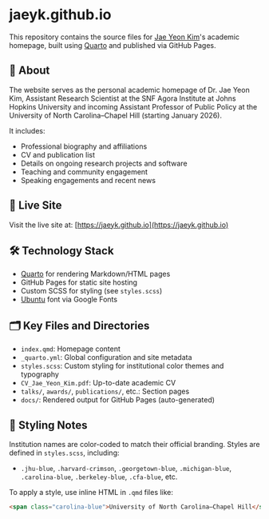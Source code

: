 # jaeyk.github.io

This repository contains the source files for [Jae Yeon Kim](https://jaeyk.github.io)'s academic homepage, built using [Quarto](https://quarto.org/) and published via GitHub Pages.

## 🧭 About

The website serves as the personal academic homepage of Dr. Jae Yeon Kim, Assistant Research Scientist at the SNF Agora Institute at Johns Hopkins University and incoming Assistant Professor of Public Policy at the University of North Carolina–Chapel Hill (starting January 2026).

It includes:
- Professional biography and affiliations
- CV and publication list
- Details on ongoing research projects and software
- Teaching and community engagement
- Speaking engagements and recent news

## 🚀 Live Site

Visit the live site at: [https://jaeyk.github.io](https://jaeyk.github.io)

## 🛠️ Technology Stack

- [Quarto](https://quarto.org/) for rendering Markdown/HTML pages
- GitHub Pages for static site hosting
- Custom SCSS for styling (see `styles.scss`)
- [Ubuntu](https://fonts.google.com/specimen/Ubuntu) font via Google Fonts

## 🗂️ Key Files and Directories

- `index.qmd`: Homepage content
- `_quarto.yml`: Global configuration and site metadata
- `styles.scss`: Custom styling for institutional color themes and typography
- `CV_Jae_Yeon_Kim.pdf`: Up-to-date academic CV
- `talks/`, `awards/`, `publications/`, etc.: Section pages
- `docs/`: Rendered output for GitHub Pages (auto-generated)

## 🎨 Styling Notes

Institution names are color-coded to match their official branding. Styles are defined in `styles.scss`, including:
- `.jhu-blue`, `.harvard-crimson`, `.georgetown-blue`, `.michigan-blue`, `.carolina-blue`, `.berkeley-blue`, `.cfa-blue`, etc.

To apply a style, use inline HTML in `.qmd` files like:

```html
<span class="carolina-blue">University of North Carolina–Chapel Hill</span>

